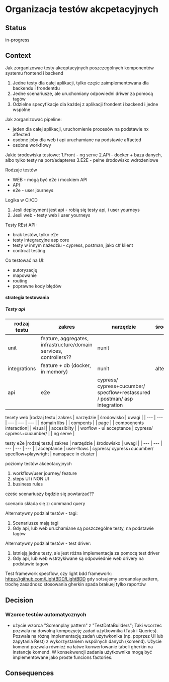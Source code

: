 
# Organizacja testów akcpetacyjnych

## Status

in-progress

## Context

Jak zorganizowac testy akceptacyjnych poszczególnych komponentów systemu frontend i backend
1. Jedne testy dla całej aplikacji, tylko częśc zaimplementowana dla backendu i frondentdu
2. Jedne scenariusze, ale uruchomiany odpowiedni driwer za pomocą tagów
3. Odzielne specyfikacje dla każdej z aplikacji frondent i backend i jedne wspólne

Jak zorganizować pipeline:
- jeden dla całej aplikacji, uruchomienie procesów na podstawie nx affected
- osobne joby dla web i api uruchamiane na podstawie affacted
- osobne workflowy


Jakie środowiska testowe:
1.Front - ng serve
2.APi - docker + baza danych, albo tylko testy na port/adapteres
3.E2E - pełne środowisko wdrożeniowe

Rodzaje testów
- WEB - mogą być e2e i mockiem API
- API
- e2e - user journeys

Logika w CI/CD
1. Jesli deployment jest api - robią się testy api, i user yourneys
2. Jesli web  - testy web i user yourneys

Testy REst API:
- brak testów, tylko e2e
- testy integracyjne asp core
- testy w innym nażedziu - cypress, postman, jako c# klient
- contrcat testing

Co testować na UI:
- autoryzację
- mapowanie
- routing 
- poprawne kody błędów


#### strategia testowania

##### Testy api
|rodzaj testu| zakres | narzędzie | środowisko | uwagi |
| --- | --- | --- | --- | --- |
|unit | feature, aggregates, infrastructure/domain services, controllers?? | nunit | |
| integrations | feature + db (docker, in memory) | nunit | alternatywa |
| api | e2e | cypress/ cypress+cucumber/ specflow+restassured / postman/ asp integration | 

tesety web
|rodzaj testu| zakres | narzędzie |  środowisko | uwagi |
| --- | --- | --- | --- | --- |
| domain libs |
| compents |
| page | 
| compoenents interaction|
| visual |
| accesibilty |
| worflow - ui acceptance | cypress/ cypress+cucumber/ |  | ng serve |


testy e2e
|rodzaj testu| zakres | narzędzie | środowisko | uwagi |
| --- | --- | --- | --- | --- |
| acceptance | user-flows | cypress/ cypress+cucumber/ specflow+playwright | namspace in cluster |


poziomy testów akceotacyjnych
1. workflow/user journey/ feature
2. steps UI i NON UI
3. business rules

cześc scenariuszy będzie się powtarzać??

scenario składa się z:
command
query



Alternatywny podział testów - tagi:
1. Scenariusze mają tagi
2. Gdy api, lub web uruchamiane są poszczególne testy, na podstawie tagów

Alternatywny podział testów - test driver:
1. Istnieją jedne testy, ale jest różna implementacja za pomocą test driver
2. Gdy api, lub web wstrzykiwane są odpowiednie web drivery na podstawie tagow

Test framework
specflow, czy light bdd framework: https://github.com/LightBDD/LightBDD
gdy sotsujemy screanplay pattern, trochę zasadnosc stosowania gherkin spada
brakuej tylko raportów



## Decision


### Wzorce testów automatycznych
- użycie wzorca "Screanplay pattern" z "TestDataBuilders";
Taki wcorzec pozwala na dowolną kompozycję zadań użytkownika (Task i Queries). Pozwala na różną implementację zadań użytwkonika (np. poprzez UI lub zapytania Rest) z wykorzystaniem wspólnych danych (komend). Użycie komend pozwala również na łatwe konwertowanie tabeli gherkin na instancje komend. W konsekwencji zadania użytkownika mogą być implementowane jako proste funcions factories.


## Consequences
